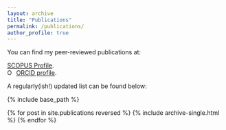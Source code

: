 ```yaml
---
layout: archive
title: "Publications"
permalink: /publications/
author_profile: true
---
```


You can find my peer-reviewed publications at:
<p>
<a href="https://www.scopus.com/authid/detail.uri?authorId=55675224272">SCOPUS Profile</a>.
<br />
<a href="{{author.orcid}}"><img src="https://orcid.org/sites/default/files/images/orcid_16x16.png" style="width:1em;margin-right:.5em;" alt="ORCID iD icon">ORCID profile</a>.
<p>


A regularly(ish!) updated list can be found below:

{% include base_path %}

{% for post in site.publications reversed %}
  {% include archive-single.html %}
{% endfor %}
